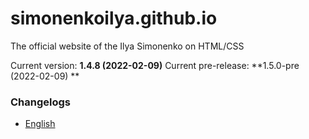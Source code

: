 # simonenkoilya.github.io
The official website of the Ilya Simonenko on HTML/CSS  

Current version: **1.4.8 (2022-02-09)**
Current pre-release: **1.5.0-pre (2022-02-09) **

### Changelogs
* [English](https://github.com/simonenkoilya/simonenkoilya.github.io/releases)
